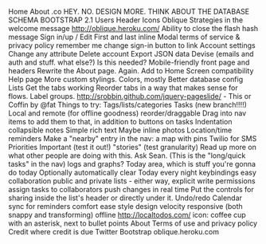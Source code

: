 
Home
About
.co
HEY. NO. DESIGN MORE.
THINK ABOUT THE DATABASE SCHEMA
BOOTSTRAP 2.1
Users
Header
Icons
Oblique Strategies in the welcome message
‎http://oblique.heroku.com/‎
Ability to close the flash hash message
Sign in/up / Edit
First and last inline
Modal terms of service & privacy policy
remember me
change sign-in button to link
Account settings
Change any attribute
Delete account
Export JSON data
Devise (emails and auth and stuff. what else?) Is this needed?
Mobile-friendly front page and headers
Rewrite the About page. Again.
Add to Home Screen compatibility
Help page
More custom stylings. Colors, mostly
Better database config
Lists
Get the tabs working
Reorder tabs in a way that makes sense for flows. Label groups.
http://srobbin.github.com/jquery-pageslide/ - This or Coffin by @fat
Things to try:
Tags/lists/categories
Tasks (new branch!!!!)
Local and remote (for offline goodness)
reorder/draggable
Drag into nav items to add them to that, in addition to buttons on tasks
Indentation
collapsible
notes
Simple rich text
Maybe inline photos
Location/time reminders
Make a "nearby" entry in the nav: a map with pins
Twilio for SMS
Priorities
Important (test it out!)
"stories" (test granularity)
Read up more on what other people are doing with this. Ask Sean. (This is the "long/quick tasks" in the nav)
logs and graphs?
Today area, which is stuff you're gonna do today
Optionally automatically clear Today every night
keybindings
easy
collaboration
public and private lists - either way, explicit write permissions
assign tasks to collaborators
push changes in real time
Put the controls for sharing inside the list's header or directly under it.
Undo/redo
Calendar sync for reminders
comfort ease style design velocity
responsive (both snappy and transforming)
offline
‎http://localtodos.com/‎
icon: coffee cup with an asterisk, next to bullet points
About
Terms of use and privacy policy
Credit where credit is due
Twitter Bootstrap
oblique.heroku.com

